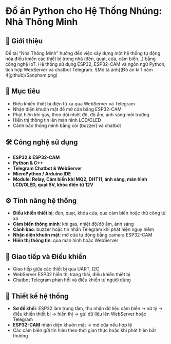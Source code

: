 # Đồ án Python cho Hệ Thống Nhúng: Nhà Thông Minh

## 🧠 Giới thiệu
Đề tài "Nhà Thông Minh" hướng đến việc xây dựng một hệ thống tự động hóa điều khiển các thiết bị trong nhà (đèn, quạt, cửa, cảm biến...) bằng công nghệ IoT. Hệ thống sử dụng ESP32, ESP32-CAM và ngôn ngữ Python, tích hợp WebServer và chatbot Telegram.
![Mô tả ảnh](Đồ án kì 1 năm 4(github)/Sanpham.png)
## 🎯 Mục tiêu
- Điều khiển thiết bị điện từ xa qua WebServer và Telegram
- Nhận diện khuôn mặt để mở cửa bằng ESP32-CAM
- Phát hiện khí gas, theo dõi nhiệt độ, độ ẩm, ánh sáng môi trường
- Hiển thị thông tin lên màn hình LCD/OLED
- Cảnh báo thông minh bằng còi (buzzer) và chatbot

## 🛠️ Công nghệ sử dụng
- **ESP32 & ESP32-CAM**
- **Python & C++**
- **Telegram Chatbot & WebServer**
- **MicroPython / Arduino IDE**
- **Module: Relay, Cảm biến khí MQ2, DHT11, ánh sáng, màn hình LCD/OLED, quạt 5V, khóa điện tử 12V**

## ⚙️ Tính năng hệ thống
- **Điều khiển thiết bị**: đèn, quạt, khóa cửa, qua cảm biến hoặc thủ công từ xa
- **Cảm biến thông minh**: khí gas, nhiệt độ/độ ẩm, ánh sáng
- **Cảnh báo**: buzzer hoặc tin nhắn Telegram khi phát hiện nguy hiểm
- **Nhận diện khuôn mặt**: mở cửa tự động bằng camera ESP32-CAM
- **Hiển thị thông tin**: qua màn hình hoặc WebServer

## 📡 Giao tiếp và Điều khiển
- Giao tiếp giữa các thiết bị qua UART, I2C
- WebServer ESP32 hiển thị trạng thái, điều khiển thiết bị
- Chatbot Telegram phản hồi và điều khiển từ người dùng

## 📐 Thiết kế hệ thống
- **Sơ đồ khối**: ESP32 làm trung tâm, thu nhận dữ liệu cảm biến → xử lý → điều khiển thiết bị → hiển thị → gửi dữ liệu lên WebServer hoặc Telegram
- **ESP32-CAM** nhận diện khuôn mặt → mở cửa nếu hợp lệ
- Các cảm biến gửi tín hiệu theo thời gian thực hoặc khi phát hiện bất thường
